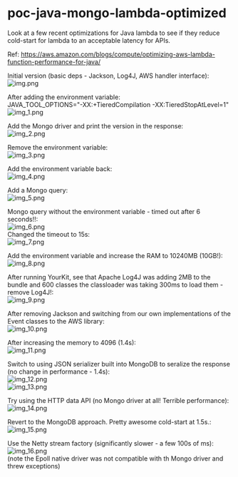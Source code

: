 # poc-java-mongo-lambda-optimized
Look at a few recent optimizations for Java lambda to see if they reduce cold-start for lambda to an acceptable latency for APIs.

Ref: https://aws.amazon.com/blogs/compute/optimizing-aws-lambda-function-performance-for-java/  

Initial version (basic deps - Jackson, Log4J, AWS handler interface):  
![img.png](img.png)

After adding the environment variable:  
JAVA_TOOL_OPTIONS="-XX:+TieredCompilation -XX:TieredStopAtLevel=1"  
![img_1.png](img_1.png)

Add the Mongo driver and print the version in the response:  
![img_2.png](img_2.png)

Remove the environment variable:  
![img_3.png](img_3.png)

Add the environment variable back:  
![img_4.png](img_4.png)

Add a Mongo query:  
![img_5.png](img_5.png)

Mongo query without the environment variable - timed out after 6 seconds!!:  
![img_6.png](img_6.png)  
Changed the timeout to 15s:  
![img_7.png](img_7.png)

Add the environment variable and increase the RAM to 10240MB (10GB!):  
![img_8.png](img_8.png)

After running YourKit, see that Apache Log4J was adding 2MB to the bundle and 600 classes the classloader was taking 300ms to load them - remove Log4J!:  
![img_9.png](img_9.png)

After removing Jackson and switching from our own implementations of the Event classes to the AWS library:    
![img_10.png](img_10.png)

After increasing the memory to 4096 (1.4s):  
![img_11.png](img_11.png)

Switch to using JSON serializer built into MongoDB to seralize the response (no change in performance - 1.4s):  
![img_12.png](img_12.png)    
![img_13.png](img_13.png)  

Try using the HTTP data API (no Mongo driver at all! Terrible performance):  
![img_14.png](img_14.png)

Revert to the MongoDB approach. Pretty awesome cold-start at 1.5s.:  
![img_15.png](img_15.png)

Use the Netty stream factory (significantly slower - a few 100s of ms):  
![img_16.png](img_16.png)  
(note the Epoll native driver was not compatible with th Mongo driver and threw exceptions)  

